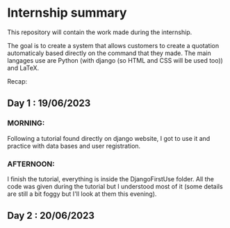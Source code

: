 # Internship summary

This repository will contain the work made during the internship.


The goal is to create a system that allows customers to create a quotation automaticaly based directly on the command that they made. The main langages use are Python (with django (so HTML and CSS will be used too)) and LaTeX.

Recap:

## Day 1 : 19/06/2023

### MORNING:

Following a tutorial found directly on django website, I got to use it and practice with data bases and user registration.

### AFTERNOON:

I finish the tutorial, everything is inside the DjangoFirstUse folder.
All the code was given during the tutorial but I understood most of it (some details are still a bit foggy but I'll look at them this evening).


## Day 2 : 20/06/2023